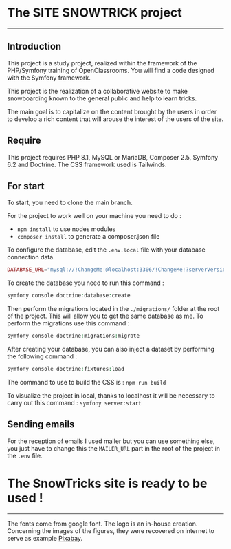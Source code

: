 # The SITE SNOWTRICK project

***

## Introduction

This project is a study project, realized within the framework of the PHP/Symfony training of OpenClassrooms. You will find a code designed with the Symfony framework.

This project is the realization of a collaborative website to make snowboarding known to the general public and help to learn tricks.

The main goal is to capitalize on the content brought by the users in order to develop a rich content that will arouse the interest of the users of the site.

## Require

This project requires PHP 8.1, MySQL or MariaDB, Composer 2.5, Symfony 6.2 and Doctrine. The CSS framework used is Tailwinds.

## For start

To start, you need to clone the main branch.

For the project to work well on your machine you need to do :
- `npm install` to use nodes modules
- `composer install` to generate a composer.json file

To configure the database, edit the `.env.local` file with your database connection data. 
```php
DATABASE_URL="mysql://!ChangeMe!@localhost:3306/!ChangeMe!?serverVersion=mariadb-10.4.27&charset=utf8"
```

To create the database you need to run this command : 

```php
symfony console doctrine:database:create
```

Then perform the migrations located in the `./migrations/` folder at the root of the project. This will allow you to get the same database as me. To perform the migrations use this command :

```php
symfony console doctrine:migrations:migrate
```

After creating your database, you can also inject a dataset by performing the following command :

```php
symfony console doctrine:fixtures:load
```

The command to use to build the CSS is :
``` npm run build ```

To visualize the project in local, thanks to localhost it will be necessary to carry out this command :
``` symfony server:start ```

## Sending emails

For the reception of emails I used mailer but you can use something else, you just have to change this the `MAILER_URL` part in the root of the project in the `.env` file.

# The SnowTricks site is ready to be used !
***


The fonts come from google font. The logo is an in-house creation. Concerning the images of the figures, they were recovered on internet to serve as example [Pixabay](https://pixabay.com/fr/).
